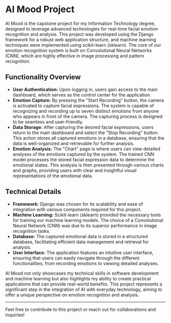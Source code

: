 # AI Mood Project

AI Mood is the capstone project for my Information Technology degree, designed to leverage advanced technologies for real-time facial emotion recognition and analysis. This project was developed using the Django framework for a robust web application structure, and machine learning techniques were implemented using scikit-learn (sklearn). The core of our emotion recognition system is built on Convolutional Neural Networks (CNN), which are highly effective in image processing and pattern recognition.

## Functionality Overview

- **User Authentication:** Upon logging in, users gain access to the main dashboard, which serves as the control center for the application.
- **Emotion Capture:** By pressing the "Start Recording" button, the camera is activated to capture facial expressions. The system is capable of recognizing and recording up to seven distinct emotions from anyone who appears in front of the camera. The capturing process is designed to be seamless and user-friendly.
- **Data Storage:** After capturing the desired facial expressions, users return to the main dashboard and select the "Stop Recording" button. This action stores all captured emotions in a database, ensuring that the data is well-organized and retrievable for further analysis.
- **Emotion Analysis:** The "Chart" page is where users can view detailed analyses of the emotions captured by the system. The trained CNN model processes the stored facial expression data to determine the emotional states. This analysis is then presented through various charts and graphs, providing users with clear and insightful visual representations of the emotional data.

## Technical Details

- **Framework:** Django was chosen for its scalability and ease of integration with various components required for this project.
- **Machine Learning:** Scikit-learn (sklearn) provided the necessary tools for training our machine learning models. The choice of a Convolutional Neural Network (CNN) was due to its superior performance in image recognition tasks.
- **Database:** The captured emotional data is stored in a structured database, facilitating efficient data management and retrieval for analysis.
- **User Interface:** The application features an intuitive user interface, ensuring that users can easily navigate through the different functionalities, from recording emotions to viewing detailed analyses.

AI Mood not only showcases my technical skills in software development and machine learning but also highlights my ability to create practical applications that can provide real-world benefits. This project represents a significant step in the integration of AI with everyday technology, aiming to offer a unique perspective on emotion recognition and analysis.

---

Feel free to contribute to this project or reach out for collaborations and inquiries!
